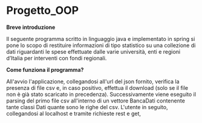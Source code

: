 # Progetto_OOP

**Breve introduzione**

Il seguente programma scritto in linguaggio java e implementato in spring si pone lo scopo di restituire informazioni di tipo statistico su una collezione di dati riguardanti le spese effettuate dalle varie università, enti e regioni d’Italia per interventi con fondi regionali.

**Come funziona il programma?**

All'avvio l'applicazione, collegandosi all'url del json fornito, verifica la presenza di file csv e, in caso positivo, effettua il download (solo se il file non è già stato scaricato in precedenza).
Successivamente viene eseguito il parsing del primo file csv all'interno di un vettore BancaDati contenente tante classi Dati quante sono le righe del csv.
L'utente in seguito, collegandosi al localhost e tramite richieste rest e get, 


<!--stackedit_data:
eyJoaXN0b3J5IjpbLTE4MDUxNDM1OTYsLTcwOTQwNDg0OV19
-->